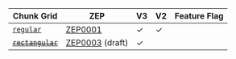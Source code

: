 | Chunk Grid                   | ZEP               | V3      | V2      | Feature Flag |
| ---------------------------- | ----------------- | ------- | ------- | ------------ |
| [`regular`]                  | [ZEP0001]         | &check; | &check; |              |
| ~~[`rectangular`]~~          | [ZEP0003] (draft) | &check; |         |              |

[`regular`]: crate::array::chunk_grid::RegularChunkGrid
[`rectangular`]: crate::array::chunk_grid::RectangularChunkGrid
[ZEP0001]: https://zarr.dev/zeps/accepted/ZEP0001.html
[ZEP0003]: https://zarr.dev/zeps/draft/ZEP0003.html

